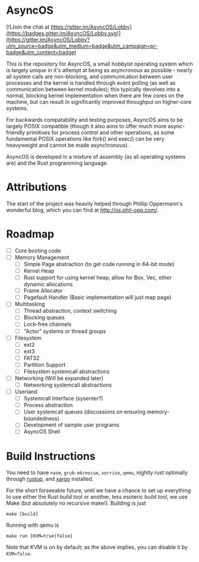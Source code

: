 # AsyncOS

[![Join the chat at https://gitter.im/AsyncOS/Lobby](https://badges.gitter.im/AsyncOS/Lobby.svg)](https://gitter.im/AsyncOS/Lobby?utm_source=badge&utm_medium=badge&utm_campaign=pr-badge&utm_content=badge)

This is the repository for AsyncOS, a small hobbyist operating system which is largely unique in it's attempt at being
as asyncronous as possible - nearly all system calls are non-blocking, and communication between user processes and the
kernel is handled through event polling (as well as communication between kernel modules); this typically devolves into
a normal, blocking kernel implementation when there are few cores on the machine, but can result in significantly
improved throughput on higher-core systems.

For backwards compatability and testing purposes, AsyncOS aims to be largely POSIX compatible (though it also aims to offer
much more async-friendly primitives for process control and other operations, as some fundamental POSIX operations like
fork() and exec() can be very heavyweight and cannot be made asynchronous).

AsyncOS is developed in a mixture of assembly (as all operating systems are) and the Rust programming language.

# Attributions

The start of the project was heavily helped through Phillip Oppermann's wonderful blog, which you can find at
http://os.phil-opp.com/.

# Roadmap

- [ ] Core booting code
- [ ] Memory Management
    - [ ] Simple Page abstraction (to get code running in 64-bit mode)
    - [ ] Kernel Heap
    - [ ] Rust support for using kernel heap, allow for Box, Vec, other dynamic allocations
    - [ ] Frame Allocator
    - [ ] Pagefault Handler (Basic implementation will just map page)
- [ ] Multitasking
    - [ ] Thread abstraction, context switching
    - [ ] Blocking queues
    - [ ] Lock-free channels
    - [ ] "Actor" systems or thread groups
- [ ] Filesystem
    - [ ] ext2
    - [ ] ext3
    - [ ] FAT32
    - [ ] Partition Support
    - [ ] Filesystem systemcall abstractions
- [ ] Networking (Will be expanded later)
    - [ ] Networking systemcall abstractions
- [ ] Userland
    - [ ] Systemcall Interface (sysenter?)
    - [ ] Process abstraction
    - [ ] User systemcall queues (discussions on ensuring memory-boundedness)
    - [ ] Development of sample user programs
    - [ ] AsyncOS Shell

# Build Instructions

You need to have `nasm`, `grub-mkrescue`, `xorriso`, `qemu`, nightly rust
optimally through [rustup], and [xargo] installed.

[rustup]: https://www.rustup.rs/
[xargo]: https://github.com/japaric/xargo

For the short forseeable future, until we have a chance to set up everything to use either the Rust build tool or
another, less esoteric build tool, we use Make (but absolutely no recursive make!). Building is just

```
make [build]
```

Running with qemu is

```
make run [KVM=true|false]
```

Note that KVM is on by default; as the above implies, you can disable it by `KVM=false`.
